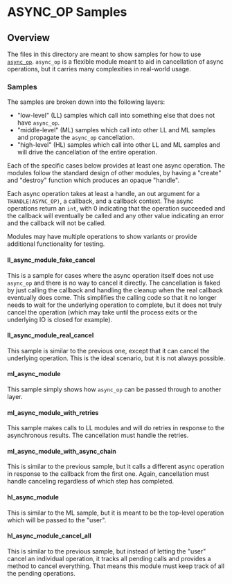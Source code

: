 # ASYNC_OP Samples

## Overview

The files in this directory are meant to show samples for how to use [`async_op`](../../devdoc/async_op.md).
`async_op` is a flexible module meant to aid in cancellation of async operations, but it carries many complexities
in real-world usage.

### Samples

The samples are broken down into the following layers:

- "low-level" (LL) samples which call into something else that does not have `async_op`.
- "middle-level" (ML) samples which call into other LL and ML samples and propagate the `async_op` cancellation.
- "high-level" (HL) samples which call into other LL and ML samples and will drive the cancellation of the entire operation.

Each of the specific cases below provides at least one async operation. The modules follow the standard design of other modules, by having a "create" and "destroy" function which produces an opaque "handle".

Each async operation takes at least a handle, an out argument for a `THANDLE(ASYNC_OP)`, a callback, and a callback context. The async operations return an `int`, with 0 indicating that the operation succeeded and the callback will eventually be called and any other value indicating an error and the callback will not be called.

Modules may have multiple operations to show variants or provide additional functionality for testing.

#### ll_async_module_fake_cancel

This is a sample for cases where the async operation itself does not use `async_op` and there is no way to cancel it directly. The cancellation is faked by just calling the callback and handling the cleanup when the real callback eventually does come. This simplifies the calling code so that it no longer needs to wait for the underlying operation to complete, but it does not truly cancel the operation (which may take until the process exits or the underlying IO is closed for example).

#### ll_async_module_real_cancel

This sample is similar to the previous one, except that it can cancel the underlying operation. This is the ideal scenario, but it is not always possible.

#### ml_async_module

This sample simply shows how `async_op` can be passed through to another layer.

#### ml_async_module_with_retries

This sample makes calls to LL modules and will do retries in response to the asynchronous results. The cancellation must handle the retries.

#### ml_async_module_with_async_chain

This is similar to the previous sample, but it calls a different async operation in response to the callback from the first one. Again, cancellation must handle canceling regardless of which step has completed.

#### hl_async_module

This is similar to the ML sample, but it is meant to be the top-level operation which will be passed to the "user".

#### hl_async_module_cancel_all

This is similar to the previous sample, but instead of letting the "user" cancel an individual operation, it tracks all pending calls and provides a method to cancel everything. That means this module must keep track of all the pending operations.

